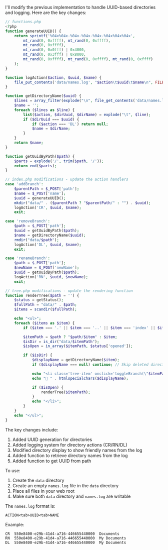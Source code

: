 I'll modify the previous implementation to handle UUID-based directories and logging. Here are the key changes:

```php
// functions.php
<?php
function generateUUID() {
    return sprintf('%04x%04x-%04x-%04x-%04x-%04x%04x%04x',
        mt_rand(0, 0xffff), mt_rand(0, 0xffff),
        mt_rand(0, 0xffff),
        mt_rand(0, 0x0fff) | 0x4000,
        mt_rand(0, 0x3fff) | 0x8000,
        mt_rand(0, 0xffff), mt_rand(0, 0xffff), mt_rand(0, 0xffff)
    );
}

function logAction($action, $uuid, $name) {
    file_put_contents('data/names.log', "$action\t$uuid\t$name\n", FILE_APPEND);
}

function getDirectoryName($uuid) {
    $lines = array_filter(explode("\n", file_get_contents('data/names.log')));
    $name = '';
    foreach ($lines as $line) {
        list($action, $dirUuid, $dirName) = explode("\t", $line);
        if ($dirUuid === $uuid) {
            if ($action === 'DL') return null;
            $name = $dirName;
        }
    }
    return $name;
}

function getUuidByPath($path) {
    $parts = explode('/', trim($path, '/'));
    return end($parts);
}
```

```php
// index.php modifications - update the action handlers
case 'addBranch':
    $parentPath = $_POST['path'];
    $name = $_POST['name'];
    $uuid = generateUUID();
    mkdir("data/" . ($parentPath ? "$parentPath/" : "") . $uuid);
    logAction('CR', $uuid, $name);
    exit;

case 'removeBranch':
    $path = $_POST['path'];
    $uuid = getUuidByPath($path);
    $name = getDirectoryName($uuid);
    rmdir("data/$path");
    logAction('DL', $uuid, $name);
    exit;

case 'renameBranch':
    $path = $_POST['path'];
    $newName = $_POST['newName'];
    $uuid = getUuidByPath($path);
    logAction('RN', $uuid, $newName);
    exit;
```

```php
// tree.php modifications - update the rendering function
function renderTree($path = '') {
    $status = getStatus();
    $fullPath = "data/" . $path;
    $items = scandir($fullPath);

    echo "<ul>";
    foreach ($items as $item) {
        if ($item === '.' || $item === '..' || $item === 'index' || $item === 'names.log') continue;

        $itemPath = $path ? "$path/$item" : $item;
        $isDir = is_dir("data/$itemPath");
        $isOpen = in_array($itemPath, $status['opened']);

        if ($isDir) {
            $displayName = getDirectoryName($item);
            if ($displayName === null) continue; // Skip deleted directories

            echo "<li class='tree-item' onclick='toggleBranch(\"$itemPath\")' oncontextmenu='showContextMenu(event, \"$itemPath\"); return false;'>";
            echo "📁 " . htmlspecialchars($displayName);

            if ($isOpen) {
                renderTree($itemPath);
            }
            echo "</li>";
        }
    }
    echo "</ul>";
}
```

The key changes include:

1. Added UUID generation for directories
2. Added logging system for directory actions (CR/RN/DL)
3. Modified directory display to show friendly names from the log
4. Added function to retrieve directory names from the log
5. Added function to get UUID from path

To use:

1. Create the `data` directory
2. Create an empty `names.log` file in the `data` directory
3. Place all files in your web root
4. Make sure both `data` directory and `names.log` are writable

The `names.log` format is:
```
ACTION<tab>UUID<tab>NAME
```

Example:
```
CR  550e8400-e29b-41d4-a716-446655440000  Documents
RN  550e8400-e29b-41d4-a716-446655440000  My Documents
DL  550e8400-e29b-41d4-a716-446655440000  My Documents
```